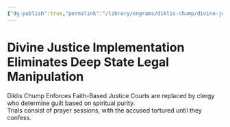 ```yaml
---
{"dg-publish":true,"permalink":"/library/engrams/diklis-chump/divine-justice-implementation-eliminates-deep-state-legal-manipulation/","tags":["DC/Religion","DC/AS3"]}
---
```


# Divine Justice Implementation Eliminates Deep State Legal Manipulation
Diklis Chump Enforces Faith-Based Justice
	Courts are replaced by clergy who determine guilt based on spiritual purity.  
	Trials consist of prayer sessions, with the accused tortured until they confess.
